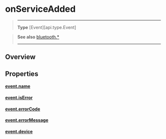 # onServiceAdded

> --------------------- ------------------------------------------------------------------------------------------
> __Type__              [Event][api.type.Event]


> __See also__          [bluetooth.*](/plugin/bluetooth.md)
> --------------------- ------------------------------------------------------------------------------------------

## Overview

## Properties

#### [event.name](/plugin/bluetooth/type/Server/event/onServiceAdded/name.md)

#### [event.isError](/plugin/bluetooth/type/Server/event/onServiceAdded/isError.md)

#### [event.errorCode](/plugin/bluetooth/type/Server/event/onServiceAdded/errorCode.md)

#### [event.errorMessage](/plugin/bluetooth/type/Server/event/onServiceAdded/errorMessage.md)

#### [event.device](/plugin/bluetooth/type/Server/event/onServiceAdded/device.md)
